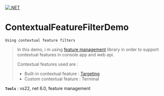 [![.NET](https://github.com/aimenux/ContextualFeatureFilterDemo/actions/workflows/ci.yml/badge.svg)](https://github.com/aimenux/ContextualFeatureFilterDemo/actions/workflows/ci.yml)

# ContextualFeatureFilterDemo
```
Using contextual feature filters
```

> In this demo, i m using [feature management](https://github.com/microsoft/FeatureManagement-Dotnet) library in order to support contextual features in console app and web api.
>
> Contextual features used are :
> - Built-in contextual feature : [Targeting](https://github.com/microsoft/FeatureManagement-Dotnet/blob/main/README.md#Targeting)
> - Custom contextual feature : Terminal
> 

**`Tools`** : vs22, net 6.0, feature management
